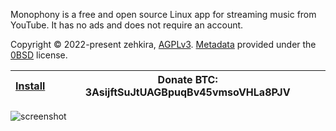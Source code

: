 Monophony is a free and open source Linux app for streaming music from YouTube. It has no ads and does not require an account.

Copyright © 2022-present zehkira, [AGPLv3](https://gitlab.com/zehkira/monophony/-/blob/master/source/LICENSE). [Metadata](https://gitlab.com/zehkira/monophony/-/blob/master/source/data/metainfo.xml) provided under the [0BSD](https://opensource.org/license/0bsd/) license.

| [Install](https://gitlab.com/zehkira/monophony/-/blob/master/INSTALL.md) | Donate BTC: 3AsijftSuJtUAGBpuqBv45vmsoVHLa8PJV |
|-|-|

<img src='https://gitlab.com/zehkira/monophony/-/raw/master/assets/screenshot1.png' alt='screenshot'>
